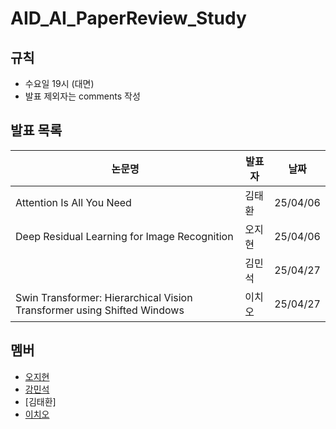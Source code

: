 # AID_AI_PaperReview_Study

## 규칙
- 수요일 19시 (대면)
- 발표 제외자는 comments 작성 

## 발표 목록
| 논문명 | 발표자 | 날짜 | 
|--------|--------|--------|
| Attention Is All You Need | 김태환 | 25/04/06 | 
| Deep Residual Learning for Image Recognition | 오지현 | 25/04/06 |
|  | 김민석 | 25/04/27 | 
| Swin Transformer: Hierarchical Vision Transformer using Shifted Windows | 이치오 | 25/04/27 | 


## 멤버
- [오지현](https://github.com/zeehy)
- [강민석](https://github.com/myeolinmalchi)
- [김태환]
- [이치오](https://github.com/cho104)
